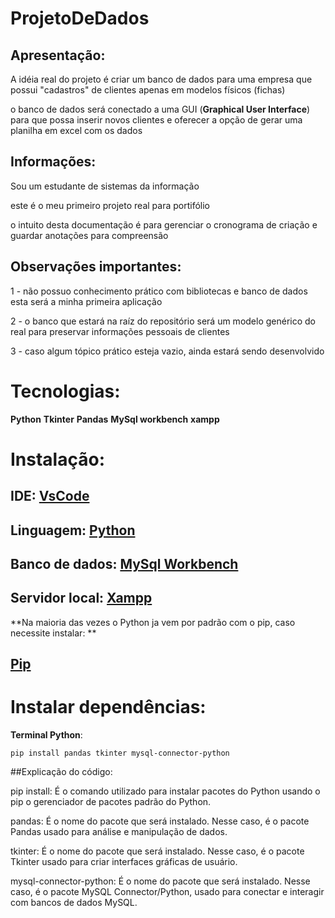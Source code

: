 # ProjetoDeDados

## Apresentação:

A idéia real do projeto é criar um banco de dados para uma empresa
que possui "cadastros" de clientes apenas em modelos físicos (fichas)

o banco de dados será conectado a uma GUI (**Graphical User Interface**)
para que possa inserir novos clientes e oferecer a opção de gerar uma
planilha em excel com os dados

## Informações:

Sou um estudante de sistemas da informação

este é o meu primeiro projeto real para portifólio

o intuito desta documentação é para gerenciar o cronograma de criação
e guardar anotações para compreensão

## Observações importantes:

1 - não possuo conhecimento prático com bibliotecas e banco de dados
esta será a minha primeira aplicação

2 - o banco que estará na raíz do repositório será um modelo genérico
do real para preservar informações pessoais de clientes

3 - caso algum tópico prático esteja vazio, ainda estará sendo desenvolvido


# Tecnologias:

**Python**
**Tkinter**
**Pandas**
**MySql workbench**
**xampp**

# Instalação:

## IDE: [VsCode](https://code.visualstudio.com/download) 

## Linguagem: [Python](https://www.python.org/downloads/)

## Banco de dados: [MySql Workbench](https://dev.mysql.com/downloads/workbench/)

## Servidor local: [Xampp](https://www.apachefriends.org/pt_br/download.html)

**Na maioria das vezes o Python ja vem por padrão com o pip, caso necessite instalar: **

## [Pip](https://pip.pypa.io/en/stable/installation/)


# Instalar dependências:

**Terminal Python**:

```
pip install pandas tkinter mysql-connector-python

```
##Explicação do código:

pip install: É o comando utilizado para instalar pacotes do Python usando o pip
o gerenciador de pacotes padrão do Python.

pandas: É o nome do pacote que será instalado. Nesse caso, é o pacote Pandas
usado para análise e manipulação de dados.

tkinter: É o nome do pacote que será instalado. Nesse caso, é o pacote Tkinter
usado para criar interfaces gráficas de usuário.

mysql-connector-python: É o nome do pacote que será instalado. Nesse caso, é o pacote
MySQL Connector/Python, usado para conectar e interagir com bancos de dados MySQL.

